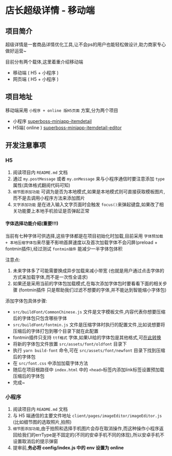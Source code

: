 # 店长超级详情 - 移动端
## 项目简介
超级详情是一套商品详情优化工具,让不会ps的用户也能轻松做设计,助力商家专心做好运营~

目前分有两个载体,这里着重介绍移动端
+ 移动端 ( H5 + 小程序 )
+ 网页端 ( H5 + 小程序 )

## 项目地址
移动端采用 `小程序 + online 版H5页面` 方案,分为两个项目
+ 小程序 [superboss-miniapp-itemdetail](https://git2.superboss.cc/raycloudFrontEnd/superboss-miniapp-itemdetail)
+ H5端( online ) [superboss-miniapp-itemdetail-editor](https://git2.superboss.cc/raycloudFrontEnd/superboss-miniapp-itemdetail-editor)

## 开发注意事项
### H5
1. 阅读项目内 `README.md` 文档
2. 通过 `my.postMessage` 或者 `my.onMessage` 来与小程序通信时要注意添加 `type` 属性(具体格式翻阅代码可知)
3. `细节图添加功能` 可调为是否为本地模式,如果是本地模式则可直接获取模板图片,而不是去调用小程序方法来添加图片
4. `文字添加功能` 是在进入输入文字页面时会触发 `focus()`来弹起键盘,如果改了相关功能要上本地手机验证是否弹起正常

#### 字体选择功能介绍(重要!!!)
当前有七种字体可供选择,这些字体都是在项目初始化时加载,目前采用 `字体预加载 + 本地压缩字体包`来尽量不影响首屏速度以及首次加载字体不会闪屏(preload + fontmin插件),经过测试 `fontmin插件` 能减少一半字体包体积

注意点:
1. 未来字体多了可能需要换成异步加载来减小带宽 (也就是用户通过点击字体的方式来加载字体,而不是一次性全请求)
2. 如果还是采用当前的字体包加载模式,在每次添加字体包时要看看下面的相关步骤 (fontmin插件 只是帮助我们过滤不想要的字体,并不能达到智能缩小字体包)

添加字体包具体步骤:
+ `src/buildFont/CommonChinese.js` 文件是文字模板文件,内容代表你想要压缩后的字体包只包含哪些字体
+ `src/buildFont/fontmin.js` 文件是压缩字体时执行的配置文件,比如说想要将压缩后的字体打包到哪个目录下就在此配置
+ fontmin插件只支持 `ttf格式` 字体,如果UI给的字体包是其他格式,可[在此转换](https://cloudconvert.com/)
+ 将新的字体包文件放置 `src/assets/font/oldfont` 目录下
+ 执行 `yarn build-font` 命令,可在 `src/assets/font/newfont` 目录下找到压缩后的字体包
+ 在 `src/font.css` 中添加加载字体方法
+ 随后在项目根路径中 `index.html` 中的 `<head>`标签内添加link标签设置预加载压缩后的字体包
+ 完成~

### 小程序
1. 阅读项目内 `README.md` 文档
2. 与 H5 端通信的主要文件地址 `client/pages/imageEditor/imageEditor.js` (比如细节图的选取照片,拍照)
3. `细节图添加功能`,由于拍照和选择手机图片会存在取消操作,而这种操作小程序返回给我们的errType是不固定的(不同的安卓手机不同的体现),所以安卓手机不设置取消后的提示弹窗
4. 提审前,**务必将 config/index.js 中的  env 设置为 online**